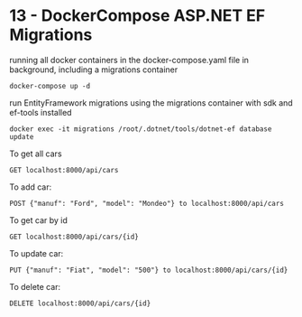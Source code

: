 # 13 - DockerCompose ASP.NET EF Migrations

running all docker containers in the docker-compose.yaml file in background, including a migrations container
```
docker-compose up -d
```


run EntityFramework migrations using the migrations container with sdk and ef-tools installed
```
docker exec -it migrations /root/.dotnet/tools/dotnet-ef database update
```

To get all cars
```
GET localhost:8000/api/cars
```
To add car:
```
POST {"manuf": "Ford", "model": "Mondeo"} to localhost:8000/api/cars
```
To get car by id
```
GET localhost:8000/api/cars/{id}
```
To update car:
```
PUT {"manuf": "Fiat", "model": "500"} to localhost:8000/api/cars/{id}
```
To delete car:
```
DELETE localhost:8000/api/cars/{id}
```